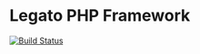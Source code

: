 # Legato PHP Framework

[![Build Status](https://travis-ci.org/terdia/legato-framework.svg?branch=develop)](https://travis-ci.org/terdia/legato-framework)